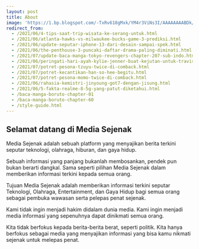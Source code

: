```yaml
---
layout: post
title: About
image: 'https://1.bp.blogspot.com/-TxRv618gMxk/YM4r3ViNs3I/AAAAAAAABDk/O2wb0kIuKTsvNlbN7ovodtSZyN0-k-OIQCLcBGAsYHQ/s0/sketch1624106818727.png'
redirect_from:
  - /2021/06/4-tips-saat-trip-wisata-ke-serang-untuk.html
  - /2021/06/atlanta-hawks-vs-milwaukee-bucks-game-3-prediksi.html
  - /2021/06/update-seputar-iphone-13-dari-desain-sampai-spek.html
  - /2021/06/the-penthouse-3-puncaki-daftar-drama-paling-diminati.html.html
  - /2021/07/update-baca-manga-tokyo-revengers-chapter-207-sub-indo.html
  - /2021/06/peringati-hari-ayah-kylie-jenner-buat-kejutan-untuk-travis-scott.html
  - /2021/07/potret-pesona-tzuyu-twice-di-comback.html
  - /2021/07/potret-kecantikan-han-so-hee-begitu.html
  - /2021/07/potret-pesona-momo-twice-di-comback.html
  - /2021/06/rahasia-kemistri-jinyoung-got7-dengan-jisung.html
  - /2021/06/5-fakta-realme-8-5g-yang-patut-diketahui.html
  - /baca-manga-boruto-chapter-01
  - /baca-manga-boruto-chapter-60
  - /style-guide.html
---
```

## Selamat datang di Media Sejenak

Media Sejenak adalah sebuah platform yang menyajikan berita terkini seputar teknologi, olahraga, hiburan, dan gaya hidup.

Sebuah informasi yang panjang bukanlah membosankan, pendek pun bukan berarti dangkal. Sama seperti pilihan Media Sejenak dalam memberikan informasi terkini kepada semua orang.

Tujuan Media Sejenak adalah memberikan informasi terkini seputar Teknologi, Olahraga, Entertainment, dan Gaya Hidup bagi semua orang sebagai pembuka wawasan serta pelepas penat sejenak.

Kami tidak ingin menjadi hakim didalam dunia media. Kami ingin menjadi media informasi yang sepenuhnya dapat dinikmati semua orang.

Kita tidak berfokus kepada berita-berita berat, seperti politik. Kita hanya berfokus sebagai media yang menyajikan informasi yang bisa kamu nikmati sejenak untuk melepas penat.
